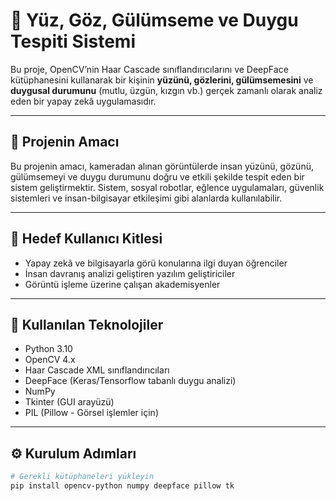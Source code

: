 # 🧠 Yüz, Göz, Gülümseme ve Duygu Tespiti Sistemi

Bu proje, OpenCV’nin Haar Cascade sınıflandırıcılarını ve DeepFace kütüphanesini kullanarak bir kişinin **yüzünü, gözlerini, gülümsemesini** ve **duygusal durumunu** (mutlu, üzgün, kızgın vb.) gerçek zamanlı olarak analiz eden bir yapay zekâ uygulamasıdır.

---

## 🎯 Projenin Amacı

Bu projenin amacı, kameradan alınan görüntülerde insan yüzünü, gözünü, gülümsemeyi ve duygu durumunu doğru ve etkili şekilde tespit eden bir sistem geliştirmektir. Sistem, sosyal robotlar, eğlence uygulamaları, güvenlik sistemleri ve insan-bilgisayar etkileşimi gibi alanlarda kullanılabilir.

---

## 👥 Hedef Kullanıcı Kitlesi

- Yapay zekâ ve bilgisayarla görü konularına ilgi duyan öğrenciler  
- İnsan davranış analizi geliştiren yazılım geliştiriciler  
- Görüntü işleme üzerine çalışan akademisyenler  

---

## 🧰 Kullanılan Teknolojiler

- Python 3.10  
- OpenCV 4.x  
- Haar Cascade XML sınıflandırıcıları  
- DeepFace (Keras/Tensorflow tabanlı duygu analizi)  
- NumPy  
- Tkinter (GUI arayüzü)  
- PIL (Pillow - Görsel işlemler için)

---

## ⚙️ Kurulum Adımları

```bash
# Gerekli kütüphaneleri yükleyin
pip install opencv-python numpy deepface pillow tk
